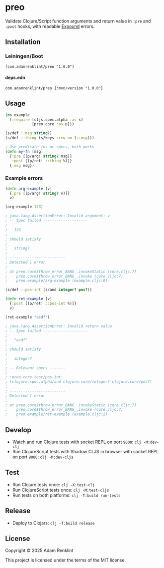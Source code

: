 # preo

Validate Clojure/Script function arguments and return value in `:pre` and `:post` hooks, with readable [Expound](https://github.com/bhb/expound) errors.

## Installation

### Leiningen/Boot

`[com.adamrenklint/preo "1.0.0"]`

#### deps.edn

`com.adamrenklint/preo {:mvn/version "1.0.0"}`

## Usage

```clj
(ns example
  (:require [cljs.spec.alpha :as s]
            [preo.core :as p]))

(s/def ::msg string?)
(s/def ::thing (s/keys :req-un [::msg]))

; Use predicate fns or specs, both works
(defn my-fn [msg]
  {:pre [(p/arg! string? msg)]
   :post [(p/ret! ::thing %)]}
  {:msg msg})
```

### Example errors

```clj
(defn arg-example [v]
  {:pre [(p/arg! string? v)]}
  v)

(arg-example 123)

; java.lang.AssertionError: Invalid argument: v
; -- Spec failed --------------------
;
;   123
;
; should satisfy
;
;   string?
;
; -------------------------
; Detected 1 error
;
; at preo.core$throw_error_BANG_.invokeStatic (core.cljc:7)
;    preo.core$throw_error_BANG_.invoke (core.cljc:7)
;    preo.example/arg-example (example.cljc:0)
```

```clj
(s/def ::pos-int (s/and integer? pos?))

(defn ret-example [v]
  {:post [(p/ret! ::pos-int %)]}
  v)

(ret-example "asdf")

; java.lang.AssertionError: Invalid return value
; -- Spec failed --------------------
;
;   "asdf"
;
; should satisfy
;
;   integer?
;
; -- Relevant specs -------
;
; :preo.core-test/pos-int:
; (clojure.spec.alpha/and clojure.core/integer? clojure.core/pos?)
;
; -------------------------
; Detected 1 error
;
; at preo.core$throw_error_BANG_.invokeStatic (core.cljc:7)
;    preo.core$throw_error_BANG_.invoke (core.cljc:7)
;    preo.example/ret-example (example.cljc:2)
```

## Develop

- Watch and run Clojure tests with socket REPL on port `9000`: `clj -M:dev-clj`
- Run ClojureScript tests with Shadow CLJS in browser with socket REPL on port `9000`: `clj -M:dev-cljs`

## Test

- Run Clojure tests once: `clj -X:test-clj`
- Run ClojureScript tests once: `clj -M:test-cljs`
- Run tests on both platforms: `clj -T:build run-tests`

## Release

- Deploy to Clojars: `clj -T:build release`

## License

Copyright © 2025 Adam Renklint

This project is licensed under the terms of the MIT license.
